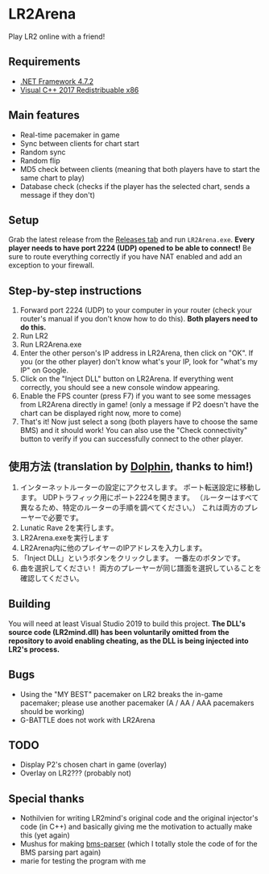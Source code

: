 # LR2Arena

Play LR2 online with a friend!

## Requirements

- [.NET Framework 4.7.2](https://dotnet.microsoft.com/download/dotnet-framework/net472)
- [Visual C++ 2017 Redistribuable x86](https://aka.ms/vs/16/release/vc_redist.x86.exe)

## Main features

- Real-time pacemaker in game
- Sync between clients for chart start
- Random sync
- Random flip
- MD5 check between clients (meaning that both players have to start the same chart to play)
- Database check (checks if the player has the selected chart, sends a message if they don't)

## Setup

Grab the latest release from the [Releases tab](https://github.com/SayakaIsBaka/LR2Arena/releases) and run `LR2Arena.exe`.
**Every player needs to have port 2224 (UDP) opened to be able to connect!** Be sure to route everything correctly if you have NAT enabled and add an exception to your firewall.

## Step-by-step instructions

1. Forward port 2224 (UDP) to your computer in your router (check your router's manual if you don't know how to do this). **Both players need to do this.**
2. Run LR2
3. Run LR2Arena.exe
4. Enter the other person's IP address in LR2Arena, then click on "OK". If you (or the other player) don't know what's your IP, look for "what's my IP" on Google.
5. Click on the "Inject DLL" button on LR2Arena. If everything went correctly, you should see a new console window appearing.
6. Enable the FPS counter (press F7) if you want to see some messages from LR2Arena directly in game! (only a message if P2 doesn't have the chart can be displayed right now, more to come)
7. That's it! Now just select a song (both players have to choose the same BMS) and it should work!
You can also use the "Check connectivity" button to verify if you can successfully connect to the other player.

## 使用方法 (translation by [Dolphin](https://twitter.com/DolphinDTM), thanks to him!)

1. インターネットルーターの設定にアクセスします。 ポート転送設定に移動します。 UDPトラフィック用にポート2224を開きます。 （ルーターはすべて異なるため、特定のルーターの手順を調べてください。）
これは両方のプレーヤーで必要です。
2. Lunatic Rave 2を実行します。
3. LR2Arena.exeを実行します
4. LR2Arena内に他のプレイヤーのIPアドレスを入力します。
5. 「Inject DLL」というボタンをクリックします。 一番左のボタンです。
6. 曲を選択してください！ 両方のプレーヤーが同じ譜面を選択していることを確認してください。

## Building

You will need at least Visual Studio 2019 to build this project.
**The DLL's source code (LR2mind.dll) has been voluntarily omitted from the repository to avoid enabling cheating, as the DLL is being injected into LR2's process.**

## Bugs

- Using the "MY BEST" pacemaker on LR2 breaks the in-game pacemaker; please use another pacemaker (A / AA / AAA pacemakers should be working)
- G-BATTLE does not work with LR2Arena

## TODO

- Display P2's chosen chart in game (overlay)
- Overlay on LR2??? (probably not)

## Special thanks

- Nothilvien for writing LR2mind's original code and the original injector's code (in C++) and basically giving me the motivation to actually make this (yet again)
- Mushus for making [bms-parser](https://github.com/Mushus/bms-parser) (which I totally stole the code of for the BMS parsing part again)
- marie for testing the program with me
